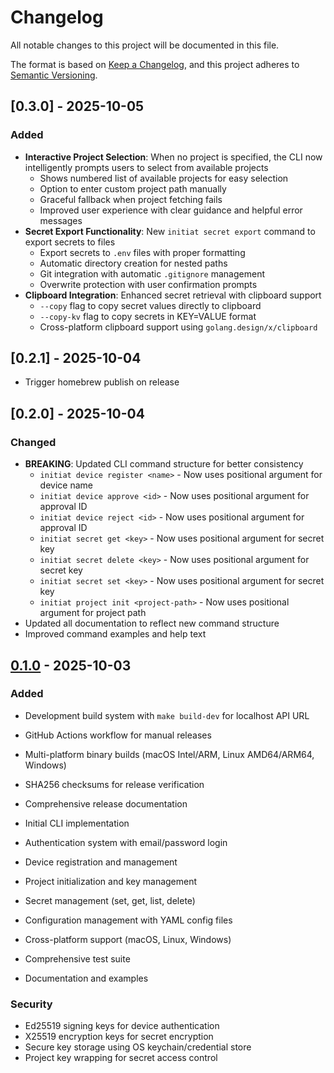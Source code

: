 # Changelog

All notable changes to this project will be documented in this file.

The format is based on [Keep a Changelog](https://keepachangelog.com/en/1.0.0/),
and this project adheres to [Semantic Versioning](https://semver.org/spec/v2.0.0.html).

## [0.3.0] - 2025-10-05

### Added
- **Interactive Project Selection**: When no project is specified, the CLI now intelligently prompts users to select from available projects
  - Shows numbered list of available projects for easy selection
  - Option to enter custom project path manually
  - Graceful fallback when project fetching fails
  - Improved user experience with clear guidance and helpful error messages
- **Secret Export Functionality**: New `initiat secret export` command to export secrets to files
  - Export secrets to `.env` files with proper formatting
  - Automatic directory creation for nested paths
  - Git integration with automatic `.gitignore` management
  - Overwrite protection with user confirmation prompts
- **Clipboard Integration**: Enhanced secret retrieval with clipboard support
  - `--copy` flag to copy secret values directly to clipboard
  - `--copy-kv` flag to copy secrets in KEY=VALUE format
  - Cross-platform clipboard support using `golang.design/x/clipboard`

## [0.2.1] - 2025-10-04
- Trigger homebrew publish on release

## [0.2.0] - 2025-10-04

### Changed
- **BREAKING**: Updated CLI command structure for better consistency
  - `initiat device register <name>` - Now uses positional argument for device name
  - `initiat device approve <id>` - Now uses positional argument for approval ID
  - `initiat device reject <id>` - Now uses positional argument for approval ID
  - `initiat secret get <key>` - Now uses positional argument for secret key
  - `initiat secret delete <key>` - Now uses positional argument for secret key
  - `initiat secret set <key>` - Now uses positional argument for secret key
  - `initiat project init <project-path>` - Now uses positional argument for project path
- Updated all documentation to reflect new command structure
- Improved command examples and help text

## [0.1.0] - 2025-10-03

### Added
- Development build system with `make build-dev` for localhost API URL
- GitHub Actions workflow for manual releases
- Multi-platform binary builds (macOS Intel/ARM, Linux AMD64/ARM64, Windows)
- SHA256 checksums for release verification
- Comprehensive release documentation

- Initial CLI implementation
- Authentication system with email/password login
- Device registration and management
- Project initialization and key management
- Secret management (set, get, list, delete)
- Configuration management with YAML config files
- Cross-platform support (macOS, Linux, Windows)
- Comprehensive test suite
- Documentation and examples

### Security
- Ed25519 signing keys for device authentication
- X25519 encryption keys for secret encryption
- Secure key storage using OS keychain/credential store
- Project key wrapping for secret access control

[Unreleased]: https://github.com/InitiatDev/initiat-cli/compare/v0.1.0...HEAD
[0.1.0]: https://github.com/InitiatDev/initiat-cli/releases/tag/v0.1.0
